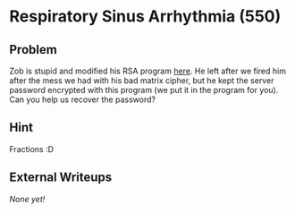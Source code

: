 # Respiratory Sinus Arrhythmia (550)

## Problem

Zob is stupid and modified his RSA program [here](files/rsa3.java). He left after we fired him after the mess we had with his bad matrix cipher, but he kept the server password encrypted with this program (we put it in the program for you). Can you help us recover the password?

## Hint

Fractions :D

## External Writeups

*None yet!*